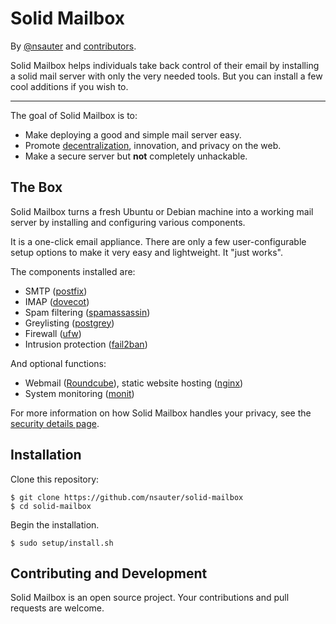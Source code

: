 Solid Mailbox
====================

By [@nsauter](https://github.com/nsauter) and [contributors](https://github.com/nsauter/solid-mailbox/graphs/contributors).

Solid Mailbox helps individuals take back control of their email by installing a solid mail server with only the very needed tools. But you can install a few cool additions if you wish to.

* * *

The goal of Solid Mailbox is to:

* Make deploying a good and simple mail server easy.
* Promote [decentralization](http://redecentralize.org/), innovation, and privacy on the web.
* Make a secure server but **not** completely unhackable.

The Box
-------

Solid Mailbox turns a fresh Ubuntu or Debian machine into a working mail server by installing and configuring various components.

It is a one-click email appliance. There are only a few user-configurable setup options to make it very easy and lightweight. It "just works".

The components installed are:

* SMTP ([postfix](http://www.postfix.org/))
* IMAP ([dovecot](http://dovecot.org/))
* Spam filtering ([spamassassin](https://spamassassin.apache.org/))
* Greylisting ([postgrey](http://postgrey.schweikert.ch/))
* Firewall ([ufw](https://launchpad.net/ufw))
* Intrusion protection ([fail2ban](http://www.fail2ban.org/wiki/index.php/Main_Page))

And optional functions:

* Webmail ([Roundcube](http://roundcube.net/)), static website hosting ([nginx](http://nginx.org/))
* System monitoring ([monit](https://mmonit.com/monit/))

For more information on how Solid Mailbox handles your privacy, see the [security details page](security.md).

Installation
------------

Clone this repository:

	$ git clone https://github.com/nsauter/solid-mailbox
	$ cd solid-mailbox

Begin the installation.

	$ sudo setup/install.sh


Contributing and Development
----------------------------

Solid Mailbox is an open source project. Your contributions and pull requests are welcome. 

